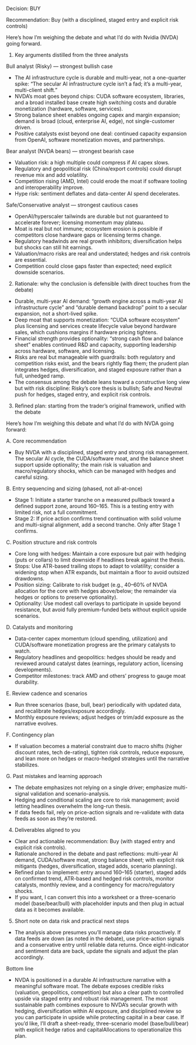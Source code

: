 Decision: BUY

Recommendation: Buy (with a disciplined, staged entry and explicit risk controls)

Here’s how I’m weighing the debate and what I’d do with Nvidia (NVDA) going forward.

1) Key arguments distilled from the three analysts

Bull analyst (Risky) — strongest bullish case
- The AI infrastructure cycle is durable and multi-year, not a one-quarter spike: “The secular AI infrastructure cycle isn’t a fad; it’s a multi-year, multi-client shift.”
- NVDA’s moat goes beyond chips: CUDA software ecosystem, libraries, and a broad installed base create high switching costs and durable monetization (hardware, software, services).
- Strong balance sheet enables ongoing capex and margin expansion; demand is broad (cloud, enterprise AI, edge), not single-customer driven.
- Positive catalysts exist beyond one deal: continued capacity expansion from OpenAI, software monetization moves, and partnerships.

Bear analyst (NVDA bears) — strongest bearish case
- Valuation risk: a high multiple could compress if AI capex slows.
- Regulatory and geopolitical risk (China/export controls) could disrupt revenue mix and add volatility.
- Competition rising (AMD, Intel) could erode the moat if software tooling and interoperability improve.
- Hype risk: sentiment deflates and data-center AI spend decelerates.

Safe/Conservative analyst — strongest cautious cases
- OpenAI/hyperscaler tailwinds are durable but not guaranteed to accelerate forever; licensing momentum may plateau.
- Moat is real but not immune; ecosystem erosion is possible if competitors close hardware gaps or licensing terms change.
- Regulatory headwinds are real growth inhibitors; diversification helps but shocks can still hit earnings.
- Valuation/macro risks are real and understated; hedges and risk controls are essential.
- Competition could close gaps faster than expected; need explicit downside scenarios.

2) Rationale: why the conclusion is defensible (with direct touches from the debate)

- Durable, multi-year AI demand: “growth engine across a multi-year AI infrastructure cycle” and “durable demand backdrop” point to a secular expansion, not a short-lived spike.
- Deep moat that supports monetization: “CUDA software ecosystem” plus licensing and services create lifecycle value beyond hardware sales, which cushions margins if hardware pricing tightens.
- Financial strength provides optionality: “strong cash flow and balance sheet” enables continued R&D and capacity, supporting leadership across hardware, software, and licensing.
- Risks are real but manageable with guardrails: both regulatory and competition risks exist, and the bears rightly flag them; the prudent plan integrates hedges, diversification, and staged exposure rather than a full, unhedged ramp.
- The consensus among the debate leans toward a constructive long view but with risk discipline: Risky’s core thesis is bullish; Safe and Neutral push for hedges, staged entry, and explicit risk controls.

3) Refined plan: starting from the trader’s original framework, unified with the debate

Here’s how I’m weighing this debate and what I’d do with NVDA going forward:

A. Core recommendation
- Buy NVDA with a disciplined, staged entry and strong risk management. The secular AI cycle, the CUDA/software moat, and the balance sheet support upside optionality; the main risk is valuation and macro/regulatory shocks, which can be managed with hedges and careful sizing.

B. Entry sequencing and sizing (phased, not all-at-once)
- Stage 1: Initiate a starter tranche on a measured pullback toward a defined support zone, around 160–165. This is a testing entry with limited risk, not a full commitment.
- Stage 2: If price action confirms trend continuation with solid volume and multi-signal alignment, add a second tranche. Only after Stage 1 confirms.

C. Position structure and risk controls
- Core long with hedges: Maintain a core exposure but pair with hedging (puts or collars) to limit downside if headlines break against the thesis.
- Stops: Use ATR-based trailing stops to adapt to volatility; consider a widening stop when ATR expands, but maintain a floor to avoid outsized drawdowns.
- Position sizing: Calibrate to risk budget (e.g., 40–60% of NVDA allocation for the core with hedges above/below; the remainder via hedges or options to preserve optionality).
- Optionality: Use modest call overlays to participate in upside beyond resistance, but avoid fully premium-funded bets without explicit upside scenarios.

D. Catalysts and monitoring
- Data-center capex momentum (cloud spending, utilization) and CUDA/software monetization progress are the primary catalysts to watch.
- Regulatory headlines and geopolitics: hedges should be ready and reviewed around catalyst dates (earnings, regulatory action, licensing developments).
- Competitor milestones: track AMD and others’ progress to gauge moat durability.

E. Review cadence and scenarios
- Run three scenarios (base, bull, bear) periodically with updated data, and recalibrate hedges/exposure accordingly.
- Monthly exposure reviews; adjust hedges or trim/add exposure as the narrative evolves.

F. Contingency plan
- If valuation becomes a material constraint due to macro shifts (higher discount rates, tech de-rating), tighten risk controls, reduce exposure, and lean more on hedges or macro-hedged strategies until the narrative stabilizes.

G. Past mistakes and learning approach
- The debate emphasizes not relying on a single driver; emphasize multi-signal validation and scenario-analysis.
- Hedging and conditional scaling are core to risk management; avoid letting headlines overwhelm the long-run thesis.
- If data feeds fail, rely on price-action signals and re-validate with data feeds as soon as they’re restored.

4) Deliverables aligned to you

- Clear and actionable recommendation: Buy (with staged entry and explicit risk controls).
- Rationale anchored in the debate and past reflections: multi-year AI demand, CUDA/software moat, strong balance sheet; with explicit risk mitigants (hedges, diversification, staged adds, scenario planning).
- Refined plan to implement: entry around 160–165 (starter), staged adds on confirmed trend, ATR-based and hedged risk controls, monitor catalysts, monthly review, and a contingency for macro/regulatory shocks.
- If you want, I can convert this into a worksheet or a three-scenario model (base/bear/bull) with placeholder inputs and then plug in actual data as it becomes available.

5) Short note on data risk and practical next steps

- The analysis above presumes you’ll manage data risks proactively. If data feeds are down (as noted in the debate), use price-action signals and a conservative entry until reliable data returns. Once eight-indicator and sentiment data are back, update the signals and adjust the plan accordingly.

Bottom line
- NVDA is positioned in a durable AI infrastructure narrative with a meaningful software moat. The debate exposes credible risks (valuation, geopolitics, competition) but also a clear path to controlled upside via staged entry and robust risk management. The most sustainable path combines exposure to NVDA’s secular growth with hedging, diversification within AI exposure, and disciplined review so you can participate in upside while protecting capital in a bear case. If you’d like, I’ll draft a sheet-ready, three-scenario model (base/bull/bear) with explicit hedge ratios and capitalAllocations to operationalize this plan.